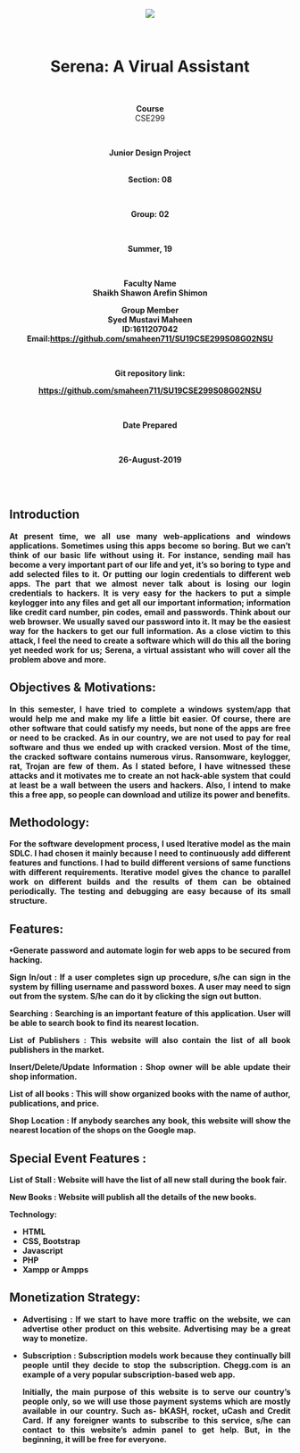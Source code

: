 <p align='center'><img src='https://elmsprodcdnendpoint.azureedge.net/attachments/15/2bfe67c5-2678-e011-969d-0030487d8897/46f5b6ce-3ea8-47ed-8444-80b87ed980cd.png'/></p>
<br/>
<h1 align='center'>Serena: A Virual Assistant</h1>
<br/>
<p align="center">
    <p align='center'><b>Course</b></br> CSE299</p>
    <br/>
    <p align='center'><b>Junior Design Project </br> 
    <br/>
    <p align='center'><b>Section: </b>08</p>
    <br/>
    <p align='center'><b>Group: </b>02</p>
    <br/>
    <p align='center'><b>Summer, 19</b></p>
    <br/>
    <p align='center'><b>Faculty Name </b><br/>Shaikh Shawon Arefin Shimon</p>
    <p align='center'><b>Group Member </b><br/>Syed Mustavi Maheen<br/>ID:1611207042<br/>Email:<a  href='https://github.com/smaheen711/SU19CSE299S08G02NSU'>https://github.com/smaheen711/SU19CSE299S08G02NSU</a></p>
</p>
<br/>
<p align='center'><b>Git repository link: </b></p>

<p align='center'><a  href='https://github.com/smaheen711/SU19CSE299S08G02NSU'>https://github.com/smaheen711/SU19CSE299S08G02NSU</a></p>

<br/>
<p align='center'><b>Date Prepared</b></p><br/>
<p align='center'>26-August-2019</p>
<br/>
<br/>


<h2>Introduction</h2>
        <p align='justify'>At present time, we all use many web-applications and windows applications. Sometimes using this apps become so boring. But we can’t think of our basic life without using it. For instance, sending mail has become a very important part of our life and yet, it’s so boring to type and add selected files to it. Or putting our login credentials to different web apps. The part that we almost never talk about is losing our login credentials to hackers. It is very easy for the hackers to put a simple keylogger into any files and get all our important information; information like credit card number, pin codes, email and passwords. Think about our web browser. We usually saved our password into it. It may be the easiest way for the hackers to get our full information. As a close victim to this attack, I feel the need to create a software which will do this all the boring yet needed work for us; Serena, a virtual assistant who will cover all the problem above and more.</p>


<h2>Objectives & Motivations:</h2>

<p align='justify'>
In this semester, I have tried to complete a windows system/app that would help me and make my life a little bit easier. Of course, there are other software that could satisfy my needs, but none of the apps are free or need to be cracked. As in our country, we are not used to pay for real software and thus we ended up with cracked version. Most of the time, the cracked software contains numerous virus. Ransomware, keylogger, rat, Trojan are few of them. As I stated before, I have witnessed these attacks and it motivates me to create an not hack-able system that could at least be a wall between the users and hackers. Also, I intend to make this a free app, so people can download and utilize its power and benefits. 
    
<h2>Methodology:</h2>

<p align='justify'>
For the software development process, I used Iterative model as the main SDLC. I had chosen it mainly because I need to continuously add different features and functions. I had to build different versions of same functions with different requirements. Iterative model gives the chance to parallel work on different builds and the results of them can be obtained periodically. The testing and debugging are easy because of its small structure. 

</p>

<h2><b>Features:</b></h2>

<p align='justify'>•Generate password and automate login for web apps to be secured from hacking.</p>
<p align='justify'><b>Sign In/out : </b>If a user completes sign up procedure, s/he can sign in the system by filling username and password boxes. A user may need to sign out from the system. S/he can do it by clicking the sign out button.</p>
<p align='justify'><b>Searching : </b>Searching is an important feature of this application. User will be able to search book to find its nearest location.</p>
<p align='justify'><b>List of Publishers : </b>This website will also contain the list of all book publishers in the market.</p>
<p align='justify'><b>Insert/Delete/Update Information : </b>Shop owner will be able update their shop information.</p>

<p align='justify'><b>List of all books : </b>This will show organized books with the name of author, publications, and price.</p>
<p align='justify'><b>Shop Location : </b>If anybody searches any book, this website will show the nearest location of the shops on the Google map.</p>

<h2><b>Special Event Features : </b></h2>

<p align='justify'><b>List of Stall : </b>Website will have the list of all new stall during the book fair.</p>
<p align='justify'><b>New Books : </b>Website will publish all the details of the new books.</p>

<p><b>Technology: </b></p>

- HTML
- CSS, Bootstrap
- Javascript
- PHP
- Xampp or Ampps

<h2><b>Monetization Strategy:</b></h2>

- <p align='justify'><b>Advertising : </b>    If we start to have more traffic on the website, we can advertise other product on this website. Advertising may be a great way to monetize.</p>

- <p align='justify'><b>Subscription : </b> Subscription models work because they continually bill people until they decide to stop the subscription. Chegg.com is an example of a very popular subscription-based web app.</p>


    <p align='justify'>Initially, the main purpose of this website is to serve our country’s people only, so we will use those payment systems which are mostly available in our country. Such as- bKASH, rocket, uCash and Credit Card. If any foreigner wants to subscribe to this service, s/he can contact to this website’s admin panel to get help. But, in the beginning, it will be free for everyone.</p>
